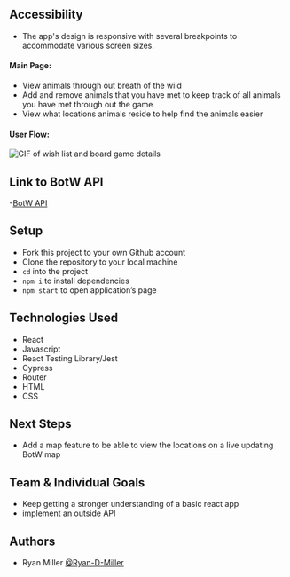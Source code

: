 ## Accessibility
- The app's design is responsive with several breakpoints to accommodate various screen sizes.

#### Main Page:
- View animals through out breath of the wild 
- Add and remove animals that you have met to keep track of all animals you have met through out the game
- View what locations animals reside to help find the animals easier




#### User Flow:

 ![GIF of wish list and board game details](https://media.giphy.com/media/5syk7UddIQ66o6YgMr/giphy.gif)
 
## Link to BotW API
-[BotW API](https://gadhagod.github.io/Hyrule-Compendium-API/#/)

## Setup
- Fork this project to your own Github account
- Clone the repository to your local machine
- `cd` into the project
- `npm i` to install dependencies
- `npm start` to open application’s page

## Technologies Used
- React
- Javascript
- React Testing Library/Jest
- Cypress
- Router
- HTML
- CSS

## Next Steps
- Add a map feature to be able to view the locations on a live updating BotW map 

## Team & Individual Goals
- Keep getting a stronger understanding of a basic react app
- implement an outside API

## Authors
- Ryan Miller [@Ryan-D-Miller](https://github.com/Ryan-D-Miller)
